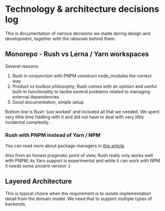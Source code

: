 # Technology & architecture decisions log

This is documentation of various decisions we made during design and development, together with the rationale
behind them.

## Monorepo - Rush vs Lerna / Yarn workspaces

Several reasons:

1.  Rush in conjunction with PNPM construct node_modules the correct way
2.  Product vs toolbox philosophy; Rush comes with an opinion and useful built-in functionality to tackle several
    problems related to managing external dependencies
3.  Good documentation, simple setup

Bottom line is Rush 'just worked' and included all that we needed. We spent very little time fiddling with it and did
not have to deal with very little incidental complexity.

### Rush with PNPM instead of Yarn / NPM

You can read more about package managers in [this article](https://rushjs.io/pages/maintainer/package_managers/).

Also from an honest pragmatic point of view, Rush really only works well with PNPM; its Yarn support is experimental and
while it can work with NPM it needs some ancient version :)

## Layered Architecture

This is typical choice when the requirement is to isolate implementation detail from the domain model. We need
that to support multiple types of backends.
